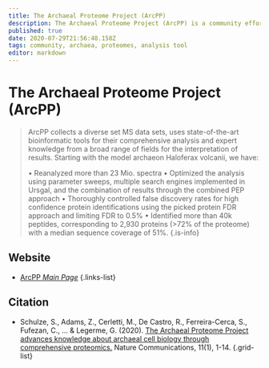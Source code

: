 ```yaml
---
title: The Archaeal Proteome Project (ArcPP)
description: The Archaeal Proteome Project (ArcPP) is a community effort that works towards a comprehensive analysis of archaeal proteomes.
published: true
date: 2020-07-29T21:56:48.158Z
tags: community, archaea, proteomes, analysis tool
editor: markdown
---
```


# The Archaeal Proteome Project (ArcPP)

>  ArcPP collects a diverse set MS data sets, uses state-of-the-art bioinformatic tools for their comprehensive analysis and expert knowledge from a broad range of fields for the interpretation of results. Starting with the model archaeon Haloferax volcanii, we have:
> 
> • Reanalyzed more than 23 Mio. spectra
> • Optimized the analysis using parameter sweeps, multiple search engines implemented in Ursgal, and the combination of results through the combined PEP approach
> • Thoroughly controlled false discovery rates for high confidence protein identifications using the picked protein FDR approach and limiting FDR to 0.5%
> • Identified more than 40k peptides, corresponding to 2,930 proteins (>72% of the proteome) with a median sequence coverage of 51%.
{.is-info}
 

## Website 

- [ArcPP *Main Page*](https://archaealproteomeproject.org/)
 {.links-list}



## Citation 

- Schulze, S., Adams, Z., Cerletti, M., De Castro, R., Ferreira-Cerca, S., Fufezan, C., ... & Legerme, G. (2020). [The Archaeal Proteome Project advances knowledge about archaeal cell biology through comprehensive proteomics.](https://www.nature.com/articles/s41467-020-16784-7) Nature Communications, 11(1), 1-14.
{.grid-list}


